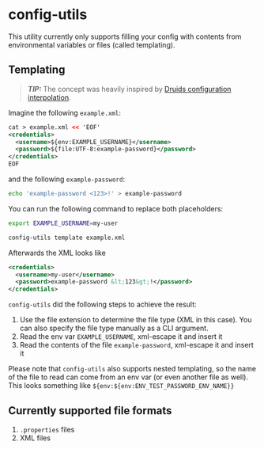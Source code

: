 # config-utils

This utility currently only supports filling your config with contents from environmental variables or files (called templating).

## Templating

> **_TIP:_** The concept was heavily inspired by [Druids configuration interpolation](https://druid.apache.org/docs/latest/configuration/#configuration-interpolation).

Imagine the following `example.xml`:

```xml
cat > example.xml << 'EOF'
<credentials>
  <username>${env:EXAMPLE_USERNAME}</username>
  <password>${file:UTF-8:example-password}</password>
</credentials>
EOF
```

and the following `example-password`:

```bash
echo 'example-password <123>!' > example-password
```

You can run the following command to replace both placeholders:
```bash
export EXAMPLE_USERNAME=my-user

config-utils template example.xml
```

Afterwards the XML looks like

```xml
<credentials>
  <username>my-user</username>
  <password>example-password &lt;123&gt;!</password>
</credentials>
```

`config-utils` did the following steps to achieve the result:

1. Use the file extension to determine the file type (XML in this case). You can also specify the file type manually as a CLI argument.
2. Read the env var `EXAMPLE_USERNAME`, xml-escape it and insert it
3. Read the contents of the file `example-password`, xml-escape it and insert it

Please note that `config-utils` also supports nested templating, so the name of the file to read can come from an env var (or even another file as well).
This looks something like `${env:${env:ENV_TEST_PASSWORD_ENV_NAME}}`

## Currently supported file formats

1. `.properties` files
2. XML files
